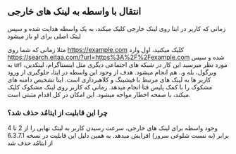 ## انتقال با واسطه به لینک های خارجی

زمانی که کاربر در ایتا روی لینک خارجی کلیک میکند، به یک واسطه هدایت شده و سپس لینک اصلی برای او باز میشود

مثلا زمانی که شما روی https://example.com کلیک میکنید، اول وارد https://search.eitaa.com/?url=https%3A%2F%2Fexample.com شده و سپس به url مورد نظر میرسید
این کار در شبکه های اجتماعی دیگری مثل اینستاگرام، لینکدین، ویرگول، بله و.. هم انجام میشود.
هدف از وجود این واسطه در ایتا، جلوگیری از ورود کاربر ها به لینک های مرتبط با فیشینگ و کلاهبرداری است. ایتا تشخیص دامنه های مشکوک را با کمک پلیس فتا انجام میدهد.
زمانی که کاربر روی لینک مشکوک کلیک میکند، با صفحه اخطار مواجه میشود. این امکان در کل اقدام مثبتی است.

### چرا این قابلیت از ایتامُد حذف شد؟
وجود واسطه برای لینک های خارجی، سرعت رسیدن کاربر به لینک نهایی را از 2 تا 4 برابر (به نسبت شلوغی سرور) افزایش میدهد. به همین دلیل این قابلیت در نسخه 6.3.7.1 از ایتامُد حذف شد

